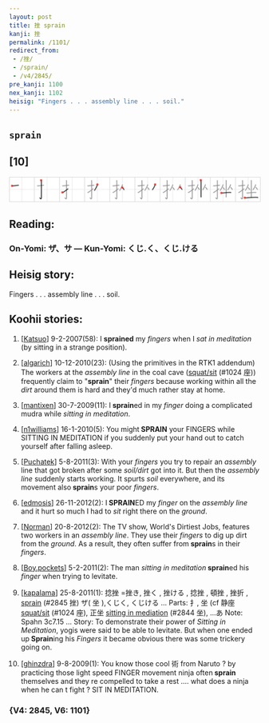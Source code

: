 ```yaml
---
layout: post
title: 挫 sprain
kanji: 挫
permalink: /1101/
redirect_from:
 - /挫/
 - /sprain/
 - /v4/2845/
pre_kanji: 1100
nex_kanji: 1102
heisig: "Fingers . . . assembly line . . . soil."
---
```


## `sprain`

## [10]

<div class="stroke"><img src="../images/E68CAB.png" /></div>

## Reading:

### On-Yomi: ザ、サ &mdash; Kun-Yomi: くじ.く、くじ.ける

## Heisig story:

Fingers . . . assembly line . . . soil.

## Koohii stories:

1) [<a href="http://kanji.koohii.com/profile/Katsuo">Katsuo</a>] 9-2-2007(58): I <strong>sprained</strong> my <em>fingers</em> when I <em>sat in meditation</em> (by sitting in a strange position).

2) [<a href="http://kanji.koohii.com/profile/algarich">algarich</a>] 10-12-2010(23): (Using the primitives in the RTK1 addendum) The workers at the <em>assembly line</em> in the coal cave (<a href="../v4/1024">squat/sit</a> (#1024 座)) frequently claim to &quot;<strong>sprain</strong>&quot; their <em>fingers</em> because working within all the <em>dirt</em> around them is hard and they&#039;d much rather stay at home.

3) [<a href="http://kanji.koohii.com/profile/mantixen">mantixen</a>] 30-7-2009(11): I<strong> sprain</strong>ed in my <em>finger</em> doing a complicated mudra while <em>sitting in meditation</em>.

4) [<a href="http://kanji.koohii.com/profile/n1williams">n1williams</a>] 16-1-2010(5): You might<strong> SPRAIN</strong> your FINGERS while SITTING IN MEDITATION if you suddenly put your hand out to catch yourself after falling asleep.

5) [<a href="http://kanji.koohii.com/profile/Puchatek">Puchatek</a>] 5-8-2011(3): With your <em>fingers</em> you try to repair an <em>assembly</em> line that got broken after some <em>soil/dirt</em> got into it. But then the <em>assembly line</em> suddenly starts working. It spurts <em>soil</em> everywhere, and its movement also<strong> sprain</strong>s your poor <em>fingers</em>.

6) [<a href="http://kanji.koohii.com/profile/edmosis">edmosis</a>] 26-11-2012(2): I<strong> SPRAIN</strong>ED my <em>finger</em> on the <em>assembly line</em> and it hurt so much I had to <em>sit</em> right there on the <em>ground</em>.

7) [<a href="http://kanji.koohii.com/profile/Norman">Norman</a>] 20-8-2012(2): The TV show, World&#039;s Dirtiest Jobs, features two workers in an <em>assembly line</em>. They use their <em>fingers</em> to dig up dirt from the <em>ground</em>. As a result, they often suffer from<strong> sprain</strong>s in their <em>fingers</em>.

8) [<a href="http://kanji.koohii.com/profile/Boy.pockets">Boy.pockets</a>] 5-2-2011(2): The man <em>sitting in meditation</em><strong> sprain</strong>ed his <em>finger</em> when trying to levitate.

9) [<a href="http://kanji.koohii.com/profile/kapalama">kapalama</a>] 25-8-2011(1): 捻挫 =挫き, 挫く , 挫ける , 捻挫 , 頓挫 , 挫折 , <a href="../v4/2845">sprain</a> (#2845 挫) ザ( 坐 ),くじく, くじける ... Parts: 扌, 坐 (cf 静座 <a href="../v4/1024">squat/sit</a> (#1024 座), 正坐 <a href="../v4/2844">sitting in mediation</a> (#2844 坐), ...あ Note: Spahn 3c7.15 ... Story: To demonstrate their power of <em>Sitting in Meditation</em>, yogis were said to be able to levitate. But when one ended up<strong> Sprain</strong>ing his <em>Fingers</em> it became obvious there was some trickery going on.

10) [<a href="http://kanji.koohii.com/profile/ghinzdra">ghinzdra</a>] 9-8-2009(1): You know those cool 術 from Naruto ? by practicing those light speed FINGER movement ninja often<strong> sprain</strong> themselves and they re compelled to take a rest .... what does a ninja when he can t fight ? SIT IN MEDITATION.

### {V4: 2845, V6: 1101}
